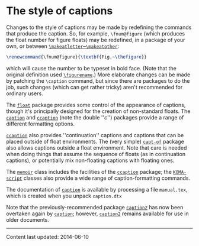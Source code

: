 # The style of captions

Changes to the style of captions may be made by redefining the commands
that produce the caption.  So, for example, `\fnum@figure` (which
produces the float number for figure floats) may be redefined, in a
package of your own, or between
[`\makeatletter`&ndash;`\makeatother`](./FAQ-atsigns.html):
```latex
\renewcommand{\fnum@figure}{\textbf{Fig.~\thefigure}}
```
which will cause the number to be typeset in bold face.  (Note that
the original definition used 
[`\figurename`](./FAQ-fixnam.html).)  More elaborate changes can be
made by patching the `\caption` command, but since there are
packages to do the job, such changes (which can get rather tricky)
aren't recommended for ordinary users.

The [`float`](http://ctan.org/pkg/float) package provides some control of the appearance of
captions, though it's principally designed for the creation of
non-standard floats.  The [`caption`](http://ctan.org/pkg/caption) and [`ccaption`](http://ctan.org/pkg/ccaption)
(note the double ''_c_'') packages provide a range of different
formatting options.

[`ccaption`](http://ctan.org/pkg/ccaption) also provides ''continuation'' captions and captions
that can be placed outside of float environments.  The (very simple)
[`capt-of`](http://ctan.org/pkg/capt-of) package also allows captions outside a float
environment.  Note that care is needed when doing things that assume
the sequence of floats (as in continuation captions), or potentially
mix non-floating captions with floating ones.

The [`memoir`](http://ctan.org/pkg/memoir) class includes the facilities of the
[`ccaption`](http://ctan.org/pkg/ccaption) package; the [`KOMA-script`](http://ctan.org/pkg/KOMA-script) classes also
provide a wide range of caption-formatting commands.

The documentation of [`caption`](http://ctan.org/pkg/caption) is available by processing a
file `manual.tex`, which is created when you unpack
`caption.dtx`

Note that the previously-recommended package [`caption2`](http://ctan.org/pkg/caption2) has
now been overtaken again by [`caption`](http://ctan.org/pkg/caption); however,
[`caption2`](http://ctan.org/pkg/caption2) remains available for use in older documents.


----

Content last updated: 2014-06-10

